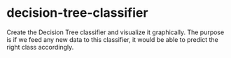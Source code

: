 # decision-tree-classifier
Create the Decision Tree classifier and visualize it graphically.
The purpose is if we feed any new data to this classifier, it would be able to predict the right class accordingly.
